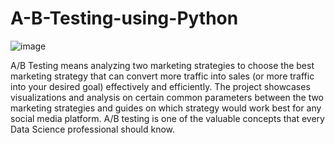 # A-B-Testing-using-Python
![image](https://github.com/Day-Raval/A-B-Testing-using-Python/assets/132192767/5cd79076-7a2a-4fb5-a043-5b77791fc2da)

A/B Testing means analyzing two marketing strategies to choose the best marketing strategy that can convert more traffic into sales (or more traffic into your desired goal) effectively and efficiently. The project showcases visualizations and analysis on certain common parameters between the two marketing strategies and guides on which strategy would work best for any social media platform. A/B testing is one of the valuable concepts that every Data Science professional should know.
